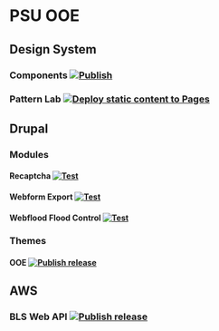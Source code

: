 # PSU OOE

## Design System

### Components [![Publish](https://github.com/PSU-OOE/components/actions/workflows/publish.yml/badge.svg)](https://github.com/PSU-OOE/components/actions/workflows/publish.yml)

### Pattern Lab [![Deploy static content to Pages](https://github.com/PSU-OOE/psu-ooe.github.io/actions/workflows/pages.yml/badge.svg)](https://github.com/PSU-OOE/psu-ooe.github.io/actions/workflows/pages.yml)

## Drupal

### Modules
#### Recaptcha [![Test](https://github.com/PSU-OOE/psu_recaptcha/actions/workflows/test.yml/badge.svg)](https://github.com/PSU-OOE/psu_recaptcha/actions/workflows/test.yml)

#### Webform Export [![Test](https://github.com/PSU-OOE/psu_webform_export/actions/workflows/test.yml/badge.svg)](https://github.com/PSU-OOE/psu_webform_export/actions/workflows/test.yml)

#### Webflood Flood Control [![Test](https://github.com/PSU-OOE/psu_webform_flood/actions/workflows/test.yml/badge.svg)](https://github.com/PSU-OOE/psu_webform_flood/actions/workflows/test.yml)

### Themes
#### OOE [![Publish release](https://github.com/PSU-OOE/ooe-drupal/actions/workflows/release.yml/badge.svg)](https://github.com/PSU-OOE/ooe-drupal/actions/workflows/release.yml)

## AWS
### BLS Web API [![Publish release](https://github.com/PSU-OOE/bls-api-aws/actions/workflows/release.yml/badge.svg)](https://github.com/PSU-OOE/bls-api-aws/actions/workflows/release.yml)
